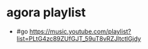 # agora playlist

- #go https://music.youtube.com/playlist?list=PLtG4zc89ZUfGJT_59uT8vRZJltctlGjdy

